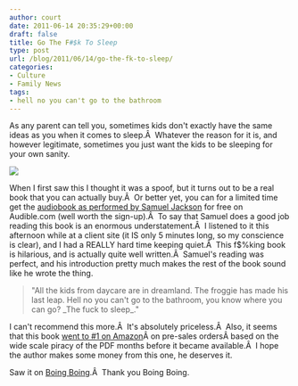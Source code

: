 ```yaml
---
author: court
date: 2011-06-14 20:35:29+00:00
draft: false
title: Go The F#$k To Sleep
type: post
url: /blog/2011/06/14/go-the-fk-to-sleep/
categories:
- Culture
- Family News
tags:
- hell no you can't go to the bathroom
---
```


As any parent can tell you, sometimes kids don't exactly have the same ideas as you when it comes to sleep.Â  Whatever the reason for it is, and however legitimate, sometimes you just want the kids to be sleeping for your own sanity.

[![](http://www.vallentyne.com/blog/wp-content/uploads/2011/06/gothefktosleep.jpg)
](http://www.vallentyne.com/blog/wp-content/uploads/2011/06/gothefktosleep.jpg)

When I first saw this I thought it was a spoof, but it turns out to be a real book that you can actually buy.Â  Or better yet, you can for a limited time get the [audiobook as performed by Samuel Jackson](http://www.audible.com/pd?asin=B00551W570) for free on Audible.com (well worth the sign-up).Â  To say that Samuel does a good job reading this book is an enormous understatement.Â  I listened to it this afternoon while at a client site (it IS only 5 minutes long, so my conscience is clear), and I had a REALLY hard time keeping quiet.Â  This f$%king book is hilarious, and is actually quite well written.Â  Samuel's reading was perfect, and his introduction pretty much makes the rest of the book sound like he wrote the thing.


<blockquote>"All the kids from daycare are in dreamland. The froggie has made his last leap. Hell no you can't go to the bathroom, you know where you can go? _The fuck to sleep_."</blockquote>


I can't recommend this more.Â  It's absolutely priceless.Â  Also, it seems that this book [went to #1 on Amazon](http://boingboing.net/2011/05/16/piracy-sends-go-the.html)Â on pre-sales ordersÂ based on the wide scale piracy of the PDF months before it became available.Â  I hope the author makes some money from this one, he deserves it.

Saw it on [Boing Boing](http://feedproxy.google.com/~r/boingboing/iBag/~3/N3cMUROKvyk/go-the-fuck-to-sleep-1.html).Â  Thank you Boing Boing.
